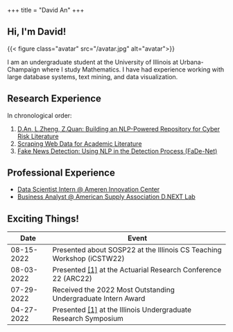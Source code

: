 +++
title = "David An"
+++

## Hi, I'm David!

{{< figure class="avatar" src="/avatar.jpg" alt="avatar">}}

I am an undergraduate student at the University of Illinois at Urbana-Champaign where I study Mathematics. I have had experience working with large database systems, text mining, and data visualization.

## Research Experience

In chronological order:

1. [D.An, L.Zheng, Z.Quan: Building an NLP-Powered Repository for Cyber Risk Literature](/research/nlpsearch)
2. [Scraping Web Data for Academic Literature](/research/uconnscrape)
3. [Fake News Detection: Using NLP in the Detection Process (FaDe-Net)](research/fadenet)

## Professional Experience

- [Data Scientist Intern @ Ameren Innovation Center](/professional/ameren)
- [Business Analyst @ American Supply Association D.NEXT Lab](/professional/asa)

## Exciting Things!

<!-- This is a [link](http://google.com). Something *italics* and something **bold**.

Here is a table: -->

| Date       | Event                                                                                 |
| ---------- | ------------------------------------------------------------------------------------- |
| 08-15-2022 | Presented about SOSP22 at the Illinois CS Teaching Workshop (iCSTW22)                 |
| 08-03-2022 | Presented [[1]](/research/nlpsearch) at the Actuarial Research Conference 22 (ARC22)  |
| 07-29-2022 | Received the 2022 Most Outstanding Undergraduate Intern Award                         |
| 04-27-2022 | Presented [[1]](/research/nlpsearch) at the Illinois Undergraduate Research Symposium |

<!-- | 11-01-2021 | Started working as a business analyst in the D.NEXT Lab                               | -->
<!-- | 01-16-2022 | Accepted as a researcher at the Illinois Risk Lab                                     | -->
<!-- | 05-19-2022 | Started working as a data scientist intern at the Ameren iCenter                      | -->
<!-- | 02-22-2022 | Invited to talk on a panel about internships for Liberal Arts students                | -->
<!-- | 05-13-2022 | Gave a talk on creating NLP-backed search systems for academic literature             | -->
<!--
Here is a horizontal rule:

---

Here is a blockquote:

> To a great mind, nothing is little

Here is a `code` block: -->

<!-- ```python
def is_elementary():
  return True
``` -->

